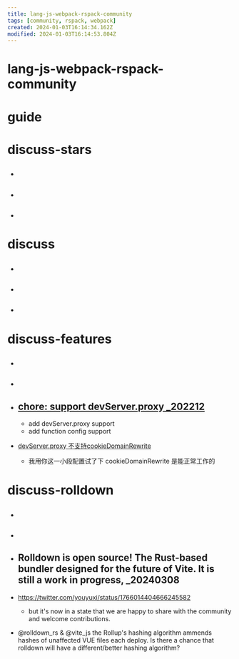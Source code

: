 ```yaml
---
title: lang-js-webpack-rspack-community
tags: [community, rspack, webpack]
created: 2024-01-03T16:14:34.162Z
modified: 2024-01-03T16:14:53.804Z
---
```


# lang-js-webpack-rspack-community

# guide

# discuss-stars
- ## 

- ## 

- ## 
# discuss
- ## 

- ## 

- ## 
# discuss-features
- ## 

- ## 

- ## [chore: support devServer.proxy _202212](https://github.com/web-infra-dev/rspack/pull/1329)
  - add devServer.proxy support
  - add function config support

- [devServer.proxy 不支持cookieDomainRewrite](https://github.com/web-infra-dev/rspack/issues/5469)
  - 我用你这一小段配置试了下 cookieDomainRewrite 是能正常工作的
# discuss-rolldown
- ## 

- ## 

- ## Rolldown is open source! The Rust-based bundler designed for the future of Vite. It is still a work in progress, _20240308
- https://twitter.com/youyuxi/status/1766014404666245582
  - but it's now in a state that we are happy to share with the community and welcome contributions.

- @rolldown_rs & @vite_js the Rollup's hashing algorithm ammends hashes of unaffected VUE files each deploy. Is there a chance that rolldown will have a different/better hashing algorithm?
